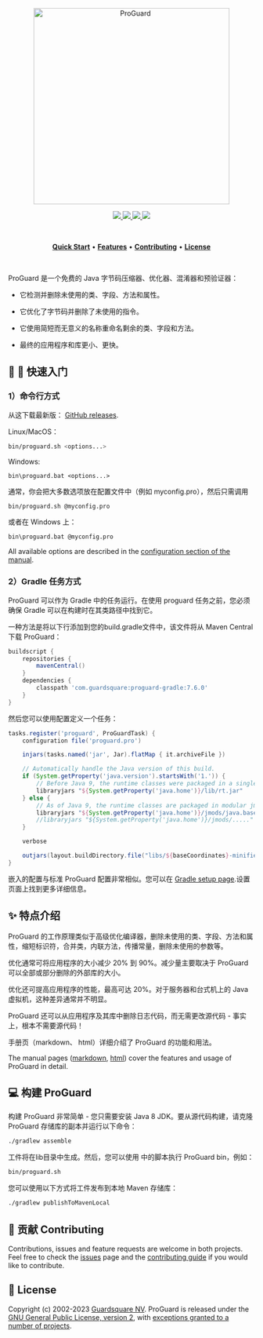 <p align="center">
  <br />
  <br />
  <a href="https://www.guardsquare.com/proguard">
    <img
      src="https://www.guardsquare.com/hubfs/Logos/ProGuard-Logo-Email.png"
      alt="ProGuard" width="400">
  </a>
</p>

<!-- Badges -->
<p align="center">
  <!-- CI -->
  <a href="https://github.com/Guardsquare/proguard/actions?query=workflow%3A%22Continuous+Integration%22">
    <img src="https://github.com/Guardsquare/proguard/workflows/Continuous%20Integration/badge.svg">
  </a>
  
  <!-- Github version -->
  <!--
  <a href="releases">
    <img src="https://img.shields.io/github/v/release/guardsquare/proguard">
  </a>
  -->
    
  <!-- Maven -->
  <a href="https://search.maven.org/search?q=g:com.guardsquare">
    <img src="https://img.shields.io/maven-central/v/com.guardsquare/proguard-base">
  </a>
  
  <!-- License -->
  <a href="LICENSE">
    <img src="https://img.shields.io/github/license/guardsquare/proguard">
  </a>

  <!-- Twitter -->
  <a href="https://twitter.com/Guardsquare">
    <img src="https://img.shields.io/twitter/follow/guardsquare?style=social">
  </a>
</p>

<br />
<p align="center">
  <a href="#-quick-start"><b>Quick Start</b></a> •
  <a href="#-features"><b>Features</b></a> •
  <a href="#-contributing"><b>Contributing</b></a> •
  <a href="#-license"><b>License</b></a>
</p>
<br />

ProGuard 是一个免费的 Java 字节码压缩器、优化器、混淆器和预验证器：

- 它检测并删除未使用的类、字段、方法和属性。

- 它优化了字节码并删除了未使用的指令。

- 它使用简短而无意义的名称重命名剩余的类、字段和方法。

- 最终的应用程序和库更小、更快。


## 🚀 🚀 快速入门

### 1）命令行方式

从这下载最新版： [GitHub releases](https://github.com/Guardsquare/proguard/releases).

Linux/MacOS：

```bash
bin/proguard.sh <options...>
```

Windows:

```
bin\proguard.bat <options...>
```

通常，你会把大多数选项放在配置文件中（例如 myconfig.pro），然后只需调用

```bash
bin/proguard.sh @myconfig.pro
```
或者在 Windows 上：

```
bin\proguard.bat @myconfig.pro
```

All available options are described in the [configuration section of the manual](https://www.guardsquare.com/manual/configuration/usage).

### 2）Gradle 任务方式

ProGuard 可以作为 Gradle 中的任务运行。在使用 proguard 任务之前，您必须确保 Gradle 可以在构建时在其类路径中找到它。

一种方法是将以下行添加到您的build.gradle文件中，该文件将从 Maven Central 下载 ProGuard：

```Groovy
buildscript {
    repositories {
        mavenCentral()
    }
    dependencies {
        classpath 'com.guardsquare:proguard-gradle:7.6.0'
    }
}
```

然后您可以使用配置定义一个任务：

```Groovy
tasks.register('proguard', ProGuardTask) {
    configuration file('proguard.pro')

    injars(tasks.named('jar', Jar).flatMap { it.archiveFile })

    // Automatically handle the Java version of this build.
    if (System.getProperty('java.version').startsWith('1.')) {
        // Before Java 9, the runtime classes were packaged in a single jar file.
        libraryjars "${System.getProperty('java.home')}/lib/rt.jar"
    } else {
        // As of Java 9, the runtime classes are packaged in modular jmod files.
        libraryjars "${System.getProperty('java.home')}/jmods/java.base.jmod", jarfilter: '!**.jar', filter: '!module-info.class'
        //libraryjars "${System.getProperty('java.home')}/jmods/....."
    }

    verbose

    outjars(layout.buildDirectory.file("libs/${baseCoordinates}-minified.jar"))
}
```

嵌入的配置与标准 ProGuard 配置非常相似。您可以在 [Gradle setup page](https://www.guardsquare.com/manual/setup/gradle).设置页面上找到更多详细信息。

## ✨ 特点介绍

ProGuard 的工作原理类似于高级优化编译器，删除未使用的类、字段、方法和属性，缩短标识符，合并类，内联方法，传播常量，删除未使用的参数等。

优化通常可将应用程序的大小减少 20% 到 90%。减少量主要取决于 ProGuard 可以全部或部分删除的外部库的大小。

优化还可提高应用程序的性能，最高可达 20%。对于服务器和台式机上的 Java 虚拟机，这种差异通常并不明显。

ProGuard 还可以从应用程序及其库中删除日志代码，而无需更改源代码 - 事实上，根本不需要源代码！

手册页（markdown、 html）详细介绍了 ProGuard 的功能和用法。

The manual pages ([markdown](docs/md),
[html](https://www.guardsquare.com/proguard/manual)) cover the features and usage of
ProGuard in detail.

## 💻 构建 ProGuard

构建 ProGuard 非常简单 - 您只需要安装 Java 8 JDK。要从源代码构建，请克隆 ProGuard 存储库的副本并运行以下命令：
```bash
./gradlew assemble
```

工件将在lib目录中生成。然后，您可以使用 中的脚本执行 ProGuard bin，例如：

```bash
bin/proguard.sh
```

您可以使用以下方式将工件发布到本地 Maven 存储库：

```bash
./gradlew publishToMavenLocal
```

## 🤝 贡献 Contributing

Contributions, issues and feature requests are welcome in both projects.
Feel free to check the [issues](https://github.com/Guardsquare/proguard/issues) page and the [contributing
guide](CONTRIBUTING.md) if you would like to contribute.

## 📝 License

Copyright (c) 2002-2023 [Guardsquare NV](https://www.guardsquare.com/).
ProGuard is released under the [GNU General Public License, version
2](LICENSE), with [exceptions granted to a number of
projects](docs/md/manual/license/gplexception.md).
